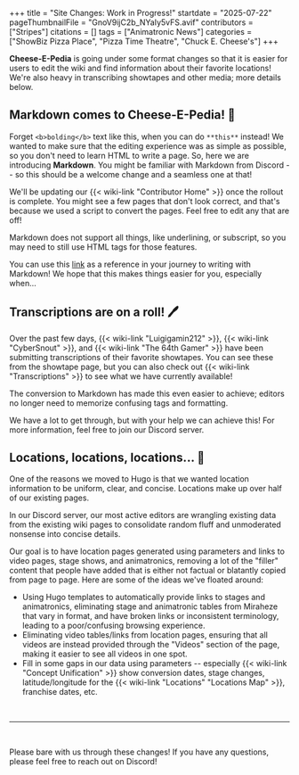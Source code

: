 +++
title = "Site Changes: Work in Progress!"
startdate = "2025-07-22"
pageThumbnailFile = "GnoV9ijC2b_NYaIy5vFS.avif"
contributors = ["Stripes"]
citations = []
tags = ["Animatronic News"]
categories = ["ShowBiz Pizza Place", "Pizza Time Theatre", "Chuck E. Cheese's"]
+++

**Cheese-E-Pedia** is going under some format changes so that it is easier for users to edit the wiki and find information about their favorite locations! We're also heavy in transcribing showtapes and other media; more details below.

## Markdown comes to Cheese-E-Pedia! 🎉
Forget ```<b>bolding</b>``` text like this, when you can do ```**this**``` instead! We wanted to make sure that the editing experience was as simple as possible, so you don't need to learn HTML to write a page. So, here we are introducing **Markdown**. You might be familiar with Markdown from Discord -- so this should be a welcome change and a seamless one at that!

We'll be updating our {{< wiki-link "Contributor Home" >}} once the rollout is complete. You might see a few pages that don't look correct, and that's because we used a script to convert the pages. Feel free to edit any that are off! 

Markdown does not support all things, like underlining, or subscript, so you may need to still use HTML tags for those features.

You can use this [link](https://docs.github.com/en/get-started/writing-on-github/getting-started-with-writing-and-formatting-on-github/basic-writing-and-formatting-syntax) as a reference in your journey to writing with Markdown! We hope that this makes things easier for you, especially when...

## Transcriptions are on a roll! 🖊️
Over the past few days, {{< wiki-link "Luigigamin212" >}}, {{< wiki-link "CyberSnout" >}}, and {{< wiki-link "The 64th Gamer" >}} have been submitting transcriptions of their favorite showtapes. You can see these from the showtape page, but you can also check out {{< wiki-link "Transcriptions" >}} to see what we have currently available! 

The conversion to Markdown has made this even easier to achieve; editors no longer need to memorize confusing tags and formatting.

We have a lot to get through, but with your help we can achieve this! For more information, feel free to join our Discord server.

## Locations, locations, locations... 📍
One of the reasons we moved to Hugo is that we wanted location information to be uniform, clear, and concise. Locations make up over half of our existing pages.

In our Discord server, our most active editors are wrangling existing data from the existing wiki pages to consolidate random fluff and unmoderated nonsense into concise details.

Our goal is to have location pages generated using parameters and links to video pages, stage shows, and animatronics, removing a lot of the "filler" content that people have added that is either not factual or blatantly copied from page to page. Here are some of the ideas we've floated around:

* Using Hugo templates to automatically provide links to stages and animatronics, eliminating stage and animatronic tables from Miraheze that vary in format, and have broken links or inconsistent terminology, leading to a poor/confusing browsing experience.
* Eliminating video tables/links from location pages, ensuring that all videos are instead provided through the "Videos" section of the page, making it easier to see all videos in one spot.
* Fill in some gaps in our data using parameters -- especially {{< wiki-link "Concept Unification" >}} show conversion dates, stage changes, latitude/longitude for the {{< wiki-link "Locations" "Locations Map" >}}, franchise dates, etc.

<br />
<hr />
<br />

Please bare with us through these changes! If you have any questions, please feel free to reach out on Discord!